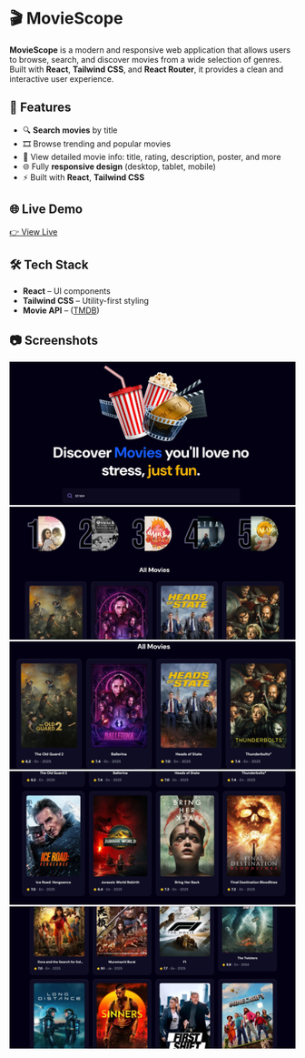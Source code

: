 # 🎬 MovieScope

**MovieScope** is a modern and responsive web application that allows users to browse, search, and discover movies from a wide selection of genres. Built with **React**, **Tailwind CSS**, and **React Router**, it provides a clean and interactive user experience.

## 🚀 Features

- 🔍 **Search movies** by title
- 🎞️ Browse trending and popular movies
- 🧾 View detailed movie info: title, rating, description, poster, and more
- 🌐 Fully **responsive design** (desktop, tablet, mobile)
- ⚡ Built with **React**, **Tailwind CSS**

## 🌐 Live Demo

[👉 View Live](https://moviescopapp.netlify.app/)  

## 🛠️ Tech Stack

- **React** – UI components
- **Tailwind CSS** – Utility-first styling
- **Movie API** – ([TMDB](https://www.themoviedb.org/))

## 📷 Screenshots

![Header Page](./screenshots/header2.jpg)
![Home2 Page](./screenshots/home2.jpg)
![Home Page](./screenshots/home.jpg)
![cards Page](./screenshots/cards.jpg)
![cards2 Page](./screenshots/cards2.jpg)
